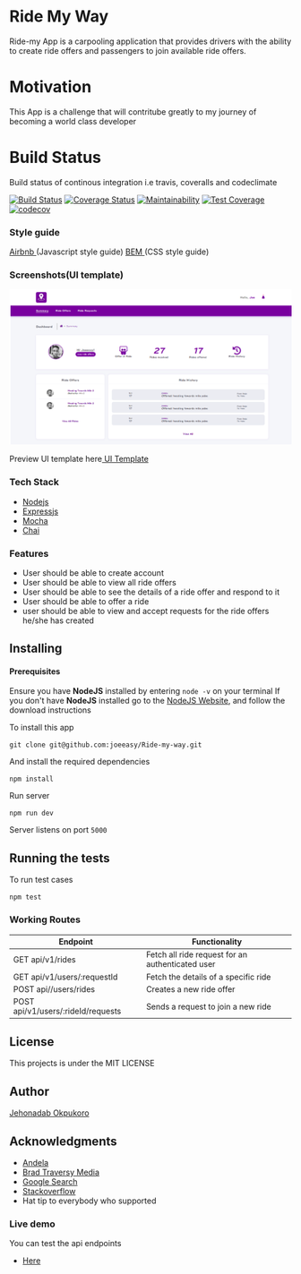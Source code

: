 # Ride My Way

Ride-my App is a carpooling application that provides drivers with the ability to create ride offers
and passengers to join available ride offers.

# Motivation

This App is a challenge that will contritube greatly to my journey of becoming a world class developer

# Build Status

Build status of continous integration i.e travis, coveralls and codeclimate

[![Build Status](https://travis-ci.org/joeeasy/Ride-my-way.svg?branch=develop)](https://travis-ci.org/joeeasy/Ride-my-way)
[![Coverage Status](https://coveralls.io/repos/github/joeeasy/Ride-my-way/badge.svg?branch=develop&service=github)](https://coveralls.io/github/joeeasy/Ride-my-way?branch=develop)
[![Maintainability](https://api.codeclimate.com/v1/badges/d86c8aa23c4dfe18ba06/maintainability)](https://codeclimate.com/github/joeeasy/Ride-my-way/maintainability)
[![Test Coverage](https://api.codeclimate.com/v1/badges/d86c8aa23c4dfe18ba06/test_coverage)](https://codeclimate.com/github/joeeasy/Ride-my-way/test_coverage)
[![codecov](https://codecov.io/gh/joeeasy/Ride-my-way/branch/develop/graph/badge.svg)](https://codecov.io/gh/joeeasy/Ride-my-way)

### Style guide

[Airbnb ](https://github.com/airbnb/javascript)(Javascript style guide)
[BEM ](https://github.com/airbnb/css)(CSS style guide)

### Screenshots(UI template)

![alt](./screenshots/dashboard.png)

Preview UI template here[ UI Template](https://joeeasy.github.io/Ride-my-way/UI/)

### Tech Stack

- [Nodejs](https://nodejs.org/en/)
- [Expressjs](https://expressjs.com/)
- [Mocha](https://mochajs.org/)
- [Chai](http://www.chaijs.com/)

### Features

- User should be able to create account
- User should be able to view all ride offers
- User should be able to see the details of a ride offer and respond to it
- User should be able to offer a ride
- user should be able to view and accept requests for the ride offers he/she has created

## Installing

#### Prerequisites

Ensure you have **NodeJS** installed by entering `node -v` on your terminal
If you don't have **NodeJS** installed go to the [NodeJS Website](http://nodejs.org), and follow the download instructions

To install this app

```
git clone git@github.com:joeeasy/Ride-my-way.git
```

And install the required dependencies

```
npm install
```

Run server

```
npm run dev
```

Server listens on port `5000`

## Running the tests

To run test cases

```
npm test
```

### Working Routes

<table>
<thead>
<tr>
<th>Endpoint</th>
<th>Functionality</th>
</tr>
</thead>
<tbody>
<tr>
<td>GET api/v1/rides</td>
<td>Fetch all ride request for an authenticated user</td>
</tr>
<tr>
<td>GET api/v1/users/:requestId</td>
<td>Fetch the details of a specific ride</td>
</tr>
<tr>
<td>POST api//users/rides</td>
<td>Creates a new ride offer</td>
</tr>
<tr>
<td>POST api/v1/users/:rideId/requests</td>
<td>Sends a request to join a new ride</td>
</tr>
</tbody></table>

## License

This projects is under the MIT LICENSE

## Author

[Jehonadab Okpukoro](http://github.com/joeeasy)

## Acknowledgments

- [Andela](http://andela.com)
- [Brad Traversy Media](https://www.youtube.com/channel/UC29ju8bIPH5as8OGnQzwJyA)
- [Google Search](https://google.com)
- [Stackoverflow](stackoverflow.com)
- Hat tip to everybody who supported

### Live demo

You can test the api endpoints

- [Here ](https://ridemw.herokuapp.com/)
